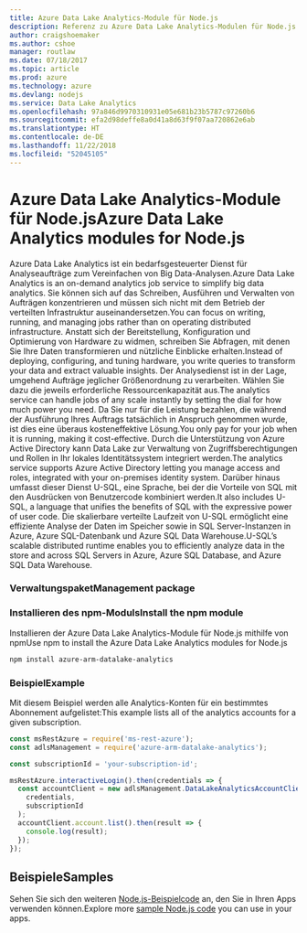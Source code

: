 ```yaml
---
title: Azure Data Lake Analytics-Module für Node.js
description: Referenz zu Azure Data Lake Analytics-Modulen für Node.js
author: craigshoemaker
ms.author: cshoe
manager: routlaw
ms.date: 07/18/2017
ms.topic: article
ms.prod: azure
ms.technology: azure
ms.devlang: nodejs
ms.service: Data Lake Analytics
ms.openlocfilehash: 97a846d9970310931e05e681b23b5787c97260b6
ms.sourcegitcommit: efa2d98deffe8a0d41a8d63f9f07aa720862e6ab
ms.translationtype: HT
ms.contentlocale: de-DE
ms.lasthandoff: 11/22/2018
ms.locfileid: "52045105"
---
```

# <a name="azure-data-lake-analytics-modules-for-nodejs"></a><span data-ttu-id="8742c-103">Azure Data Lake Analytics-Module für Node.js</span><span class="sxs-lookup"><span data-stu-id="8742c-103">Azure Data Lake Analytics modules for Node.js</span></span>

<span data-ttu-id="8742c-104">Azure Data Lake Analytics ist ein bedarfsgesteuerter Dienst für Analyseaufträge zum Vereinfachen von Big Data-Analysen.</span><span class="sxs-lookup"><span data-stu-id="8742c-104">Azure Data Lake Analytics is an on-demand analytics job service to simplify big data analytics.</span></span> <span data-ttu-id="8742c-105">Sie können sich auf das Schreiben, Ausführen und Verwalten von Aufträgen konzentrieren und müssen sich nicht mit dem Betrieb der verteilten Infrastruktur auseinandersetzen.</span><span class="sxs-lookup"><span data-stu-id="8742c-105">You can focus on writing, running, and managing jobs rather than on operating distributed infrastructure.</span></span> <span data-ttu-id="8742c-106">Anstatt sich der Bereitstellung, Konfiguration und Optimierung von Hardware zu widmen, schreiben Sie Abfragen, mit denen Sie Ihre Daten transformieren und nützliche Einblicke erhalten.</span><span class="sxs-lookup"><span data-stu-id="8742c-106">Instead of deploying, configuring, and tuning hardware, you write queries to transform your data and extract valuable insights.</span></span> <span data-ttu-id="8742c-107">Der Analysedienst ist in der Lage, umgehend Aufträge jeglicher Größenordnung zu verarbeiten. Wählen Sie dazu die jeweils erforderliche Ressourcenkapazität aus.</span><span class="sxs-lookup"><span data-stu-id="8742c-107">The analytics service can handle jobs of any scale instantly by setting the dial for how much power you need.</span></span> <span data-ttu-id="8742c-108">Da Sie nur für die Leistung bezahlen, die während der Ausführung Ihres Auftrags tatsächlich in Anspruch genommen wurde, ist dies eine überaus kosteneffektive Lösung.</span><span class="sxs-lookup"><span data-stu-id="8742c-108">You only pay for your job when it is running, making it cost-effective.</span></span> <span data-ttu-id="8742c-109">Durch die Unterstützung von Azure Active Directory kann Data Lake zur Verwaltung von Zugriffsberechtigungen und Rollen in Ihr lokales Identitätssystem integriert werden.</span><span class="sxs-lookup"><span data-stu-id="8742c-109">The analytics service supports Azure Active Directory letting you manage access and roles, integrated with your on-premises identity system.</span></span> <span data-ttu-id="8742c-110">Darüber hinaus umfasst dieser Dienst U-SQL, eine Sprache, bei der die Vorteile von SQL mit den Ausdrücken von Benutzercode kombiniert werden.</span><span class="sxs-lookup"><span data-stu-id="8742c-110">It also includes U-SQL, a language that unifies the benefits of SQL with the expressive power of user code.</span></span> <span data-ttu-id="8742c-111">Die skalierbare verteilte Laufzeit von U-SQL ermöglicht eine effiziente Analyse der Daten im Speicher sowie in SQL Server-Instanzen in Azure, Azure SQL-Datenbank und Azure SQL Data Warehouse.</span><span class="sxs-lookup"><span data-stu-id="8742c-111">U-SQL’s scalable distributed runtime enables you to efficiently analyze data in the store and across SQL Servers in Azure, Azure SQL Database, and Azure SQL Data Warehouse.</span></span>

### <a name="management-package"></a><span data-ttu-id="8742c-112">Verwaltungspaket</span><span class="sxs-lookup"><span data-stu-id="8742c-112">Management package</span></span>

### <a name="install-the-npm-module"></a><span data-ttu-id="8742c-113">Installieren des npm-Moduls</span><span class="sxs-lookup"><span data-stu-id="8742c-113">Install the npm module</span></span>

<span data-ttu-id="8742c-114">Installieren der Azure Data Lake Analytics-Module für Node.js mithilfe von npm</span><span class="sxs-lookup"><span data-stu-id="8742c-114">Use npm to install the Azure Data Lake Analytics modules for Node.js</span></span>

```bash
npm install azure-arm-datalake-analytics
```

### <a name="example"></a><span data-ttu-id="8742c-115">Beispiel</span><span class="sxs-lookup"><span data-stu-id="8742c-115">Example</span></span>

<span data-ttu-id="8742c-116">Mit diesem Beispiel werden alle Analytics-Konten für ein bestimmtes Abonnement aufgelistet:</span><span class="sxs-lookup"><span data-stu-id="8742c-116">This example lists all of the analytics accounts for a given subscription.</span></span>

```javascript
const msRestAzure = require('ms-rest-azure');
const adlsManagement = require('azure-arm-datalake-analytics');

const subscriptionId = 'your-subscription-id';

msRestAzure.interactiveLogin().then(credentials => {
  const accountClient = new adlsManagement.DataLakeAnalyticsAccountClient(
    credentials,
    subscriptionId
  );
  accountClient.account.list().then(result => {
    console.log(result);
  });
});
```

## <a name="samples"></a><span data-ttu-id="8742c-117">Beispiele</span><span class="sxs-lookup"><span data-stu-id="8742c-117">Samples</span></span>

<span data-ttu-id="8742c-118">Sehen Sie sich den weiteren [Node.js-Beispielcode](https://azure.microsoft.com/resources/samples/?platform=nodejs) an, den Sie in Ihren Apps verwenden können.</span><span class="sxs-lookup"><span data-stu-id="8742c-118">Explore more [sample Node.js code](https://azure.microsoft.com/resources/samples/?platform=nodejs) you can use in your apps.</span></span>
